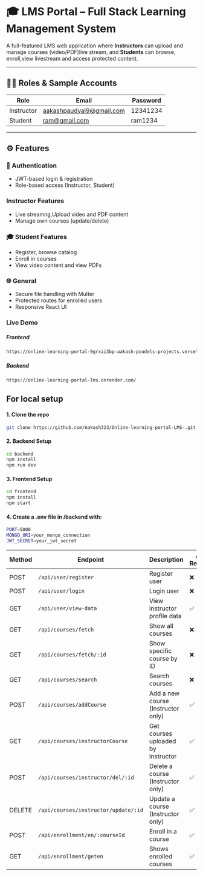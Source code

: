 # 🎓 LMS Portal – Full Stack Learning Management System

A full-featured LMS web application where **Instructors** can upload and manage courses (video/PDF)live stream, and **Students** can browse, enroll,view livestream and access protected content.

---

## 👩‍💻 Roles & Sample Accounts

| Role        | Email                    | Password   |
|-------------|--------------------------|------------|
| Instructor  | aakashpaudyal9@gmail.com | 12341234   |
| Student     | ram@gmail.com            | ram1234    |

---

## ⚙️ Features

### 🔐 Authentication
- JWT-based login & registration
- Role-based access (Instructor, Student)

###  Instructor Features
- Live streamng,Upload video and PDF content
- Manage own courses (update/delete)

### 🎓 Student Features
- Register, browse catalog
- Enroll in courses
- View video content and view PDFs

### 🌐 General
- Secure file handling with Multer 
- Protected routes for enrolled users
- Responsive React UI

### Live Demo
##### Frontend
 ```bash 
 https://online-learning-portal-9grxii3bp-aakash-poudels-projects.vercel.app/
 ```
 ##### Backend
 ```bash 
https://online-learning-portal-lms.onrender.com/
 ```
 
## For local setup
#### 1. Clone the repo
 ```bash 
git clone https://github.com/Aakash323/Online-learning-portal-LMS-.git

```
#### 2. Backend Setup
 ```bash 
cd backend
npm install
npm run dev
```
#### 3. Frontend Setup 
 ```bash 
cd frontend
npm install
npm start
```
#### 4. Create a .env file in /backend with: 
 ```bash 
PORT=5000
MONGO_URI=your_mongo_connection
JWT_SECRET=your_jwt_secret

```



| Method | Endpoint                             | Description                        | Auth Required |
| ------ | ------------------------------------ | ---------------------------------- | ---------------|
| POST   | `/api/user/register`                 | Register user                      | ❌             |
| POST   | `/api/user/login`                    | Login user                         | ❌             |
| GET    | `/api/user/view-data`                | View instructor profile data       | ✅             |
| GET    | `/api/courses/fetch`                 | Show all courses                   | ❌             |
| GET    | `/api/courses/fetch/:id`             | Show specific course by ID         | ❌             |
| GET    | `/api/courses/search`                | Search courses                     | ❌             |
| POST   | `/api/courses/addCourse`             | Add a new course (Instructor only) | ✅             |
| GET    | `/api/courses/instructorCourse`      | Get courses uploaded by instructor | ✅             |
| POST   | `/api/courses/instructor/del/:id`    | Delete a course (Instructor only)  | ✅             |
| DELETE | `/api/courses/instructor/update/:id` | Update a course (Instructor only)  | ✅             |
|POST    | `/api/enrollment/en/:courseId`       |Enroll in a course                  | ✅             |
|GET     | `/api/enrollment/geten`              |Shows enrolled courses              | ✅             |
